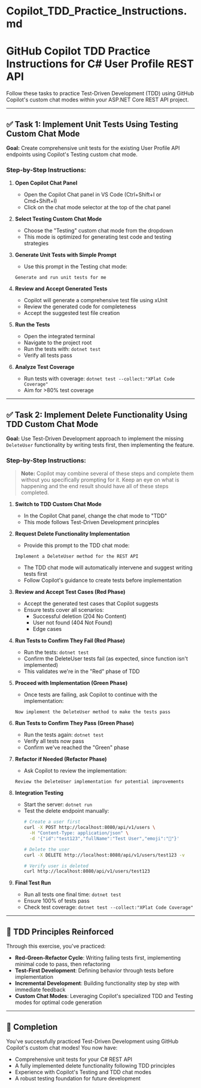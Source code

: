 # Copilot_TDD_Practice_Instructions.md

# GitHub Copilot TDD Practice Instructions for C# User Profile REST API

Follow these tasks to practice Test-Driven Development (TDD) using GitHub Copilot's custom chat modes within your ASP.NET Core REST API project.

---

## ✅ Task 1: Implement Unit Tests Using Testing Custom Chat Mode

**Goal:** Create comprehensive unit tests for the existing User Profile API endpoints using Copilot's Testing custom chat mode.

### Step-by-Step Instructions:

1. **Open Copilot Chat Panel**
   - Open the Copilot Chat panel in VS Code (Ctrl+Shift+I or Cmd+Shift+I)
   - Click on the chat mode selector at the top of the chat panel

2. **Select Testing Custom Chat Mode**
   - Choose the "Testing" custom chat mode from the dropdown
   - This mode is optimized for generating test code and testing strategies

3. **Generate Unit Tests with Simple Prompt**
   - Use this prompt in the Testing chat mode:

   ```
   Generate and run unit tests for me
   ```

4. **Review and Accept Generated Tests**
   - Copilot will generate a comprehensive test file using xUnit
   - Review the generated code for completeness
   - Accept the suggested test file creation

5. **Run the Tests**
   - Open the integrated terminal
   - Navigate to the project root
   - Run the tests with: `dotnet test`
   - Verify all tests pass

6. **Analyze Test Coverage**
   - Run tests with coverage: `dotnet test --collect:"XPlat Code Coverage"`
   - Aim for >80% test coverage

---

## ✅ Task 2: Implement Delete Functionality Using TDD Custom Chat Mode

**Goal:** Use Test-Driven Development approach to implement the missing `DeleteUser` functionality by writing tests first, then implementing the feature.

### Step-by-Step Instructions:

> **Note:** Copilot may combine several of these steps and complete them without you specifically prompting for it. Keep an eye on what is happening and the end result should have all of these steps completed.

1. **Switch to TDD Custom Chat Mode**
   - In the Copilot Chat panel, change the chat mode to "TDD"
   - This mode follows Test-Driven Development principles

2. **Request Delete Functionality Implementation**
   - Provide this prompt to the TDD chat mode:

   ```
   Implement a DeleteUser method for the REST API
   ```

   - The TDD chat mode will automatically intervene and suggest writing tests first
   - Follow Copilot's guidance to create tests before implementation

3. **Review and Accept Test Cases (Red Phase)**
   - Accept the generated test cases that Copilot suggests
   - Ensure tests cover all scenarios:
     - Successful deletion (204 No Content)
     - User not found (404 Not Found)
     - Edge cases

4. **Run Tests to Confirm They Fail (Red Phase)**
   - Run the tests: `dotnet test`
   - Confirm the DeleteUser tests fail (as expected, since function isn't implemented)
   - This validates we're in the "Red" phase of TDD

5. **Proceed with Implementation (Green Phase)**
   - Once tests are failing, ask Copilot to continue with the implementation:

   ```
   Now implement the DeleteUser method to make the tests pass
   ```

6. **Run Tests to Confirm They Pass (Green Phase)**
   - Run the tests again: `dotnet test`
   - Verify all tests now pass
   - Confirm we've reached the "Green" phase

7. **Refactor if Needed (Refactor Phase)**
   - Ask Copilot to review the implementation:

   ```
   Review the DeleteUser implementation for potential improvements
   ```

8. **Integration Testing**
   - Start the server: `dotnet run`
   - Test the delete endpoint manually:
     ```bash
     # Create a user first
     curl -X POST http://localhost:8080/api/v1/users \
       -H "Content-Type: application/json" \
       -d '{"id":"test123","fullName":"Test User","emoji":"🧪"}'
     
     # Delete the user
     curl -X DELETE http://localhost:8080/api/v1/users/test123 -v
     
     # Verify user is deleted
     curl http://localhost:8080/api/v1/users/test123
     ```

9. **Final Test Run**
    - Run all tests one final time: `dotnet test`
    - Ensure 100% of tests pass
    - Check test coverage: `dotnet test --collect:"XPlat Code Coverage"`

---

## 🎯 TDD Principles Reinforced

Through this exercise, you've practiced:

- **Red-Green-Refactor Cycle**: Writing failing tests first, implementing minimal code to pass, then refactoring
- **Test-First Development**: Defining behavior through tests before implementation
- **Incremental Development**: Building functionality step by step with immediate feedback
- **Custom Chat Modes**: Leveraging Copilot's specialized TDD and Testing modes for optimal code generation

---

## 🎉 Completion

You've successfully practiced Test-Driven Development using GitHub Copilot's custom chat modes! You now have:
- Comprehensive unit tests for your C# REST API
- A fully implemented delete functionality following TDD principles
- Experience with Copilot's Testing and TDD chat modes
- A robust testing foundation for future development
